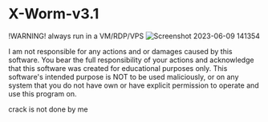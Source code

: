 # X-Worm-v3.1
!WARNING! always run in a VM/RDP/VPS
![Screenshot 2023-06-09 141354](https://github.com/SeanTheKingyt/X-Worm-v3.1/assets/115396900/1a17285a-8269-47f8-99dd-3b88607e7a38)


I am not responsible for any actions and or damages caused by this software. You bear the full responsibility of your actions and acknowledge that this software was created for educational purposes only. This software's intended purpose is NOT to be used maliciously, or on any system that you do not have own or have explicit permission to operate and use this program on.

crack is not done by me
